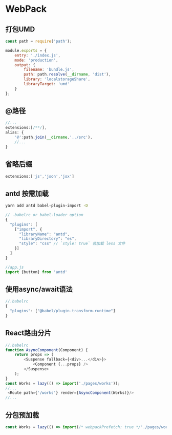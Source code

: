 # WebPack

## 打包UMD
```JavaScript
const path = require('path');

module.exports = {
    entry: './index.js',
    mode: 'production',
    output: {
        filename: 'bundle.js',
        path: path.resolve(__dirname, 'dist'),
        library: 'localstorageShare',
        libraryTarget: 'umd'
    }
};

```

## @路径
```JavaScript
//...
extensions:[/**/],
alias: {
    '@':path.join(__dirname,'../src'),
    //...
}
```

## 省略后缀
```JavaScript
extensions:['js','json','jsx']
```

## antd 按需加载
```bash
yarn add antd babel-plugin-import -D
```
```JavaScript
// .babelrc or babel-loader option
{
  "plugins": [
    ["import", {
      "libraryName": "antd",
      "libraryDirectory": "es",
      "style": "css" // `style: true` 会加载 less 文件
    }]
  ]
}
```
```JavaScript
//app.js
import {button} from 'antd'
```
## 使用async/await语法
```JavaScript
//.babelrc
{
  "plugins": ["@babel/plugin-transform-runtime"]
}
```
## React路由分片
```JavaScript
//.babelrc
function AsyncComponent(Component) {
    return props => (
        <Suspense fallback={<div>...</div>}>
            <Component {...props} />
        </Suspense>
    );
}
const Works = lazy(() => import('./pages/works'));
//...
 <Route path={'/works'} render={AsyncComponent(Works)}/>
//...
```

## 分包预加载
```JavaScript
const Works = lazy(() => import(/* webpackPrefetch: true */'./pages/works'));
```

